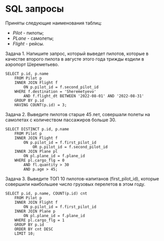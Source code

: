 # SQL запросы
Приняты следующие наименования таблиц:
* *Pilot* - пилоты; 
* *PLane* - самолеты; 
* *Flight* - рейсы. 

Задача 1. Напишите запрос, который выведет пилотов, которые в качестве второго пилота в
августе этого года трижды ездили в аэропорт Шереметьево. 

```mysql
SELECT p.id, p.name
    FROM Pilot p
    INNER JOIN Flight f
        ON p.pilot_id = f.second_pilot_id
    WHERE f.destination = 'Sheremetyevo'
        AND f.flight_dt BETWEEN '2022-08-01' AND '2022-08-31'
    GROUP BY p.id
    HAVING COUNT(p.id) = 3;
 ```
    
Задача 2. Выведите пилотов старше 45 лет, совершали полеты на самолетах с количеством
пассажиров больше 30.

```mysql
SELECT DISTINCT p.id, p.name
    FROM Pilot p
    INNER JOIN Flight f
        ON p.pilot_id = f.first_pilot_id
            OR p.pilot_id = f.second_pilot_id
    INNER JOIN Plane pl
        ON pl.plane_id = f.plane_id
    WHERE pl.cargo_flg = 0
        AND fl.quantity > 30
        AND p.age > 45;
```

Задача 3. Выведите ТОП 10 пилотов-капитанов (first_pilot_id), которые совершили наибольшее
число грузовых перелетов в этом году.

```mysql
SELECT p.id, p.name, COUNT(p.id) cnt
    FROM Pilot p
    INNER JOIN Flight f
        ON p.pilot_id = f.first_pilot_id
    INNER JOIN Plane p
        ON pl.plane_id = f.plane_id
    WHERE pl.cargo_flg = 1
    GROUP BY p.id
    ORDER BY cnt DESC
    LIMIT 10;
```
